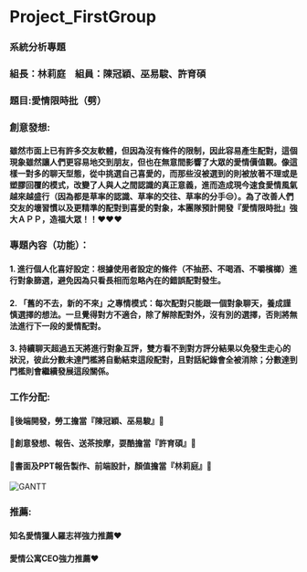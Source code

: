 # Project_FirstGroup
### 系統分析專題 
### 組長：林莉庭　組員：陳冠穎、巫易駿、許育碩

### 題目:愛情限時批（劈）

### 創意發想:
#### 雖然市面上已有許多交友軟體，但因為沒有條件的限制，因此容易產生配對，這個現象雖然讓人們更容易地交到朋友，但也在無意間影響了大眾的愛情價值觀。像這樣一對多的聊天型態，從中挑選自己喜愛的，而那些沒被選到的則被放著不理或是塑膠回覆的模式，改變了人與人之間認識的真正意義，進而造成現今速食愛情風氣越來越盛行（因為都是草率的認識、草率的交往、草率的分手:unamused:）。為了改善人們交友的壞習慣以及更精準的配對到喜愛的對象，本團隊預計開發『愛情限時批』強大ＡＰＰ，造福大眾！！:heart::heart::heart:

### 專題內容（功能）：
#### 1. 進行個人化喜好設定：根據使用者設定的條件（不抽菸、不喝酒、不嚼檳榔）進行對象篩選，避免因為只看長相而忽略內在的錯誤配對發生。
#### 2. 「舊的不去，新的不來」之專情模式：每次配對只能跟一個對象聊天，養成謹慎選擇的想法。一旦覺得對方不適合，除了解除配對外，沒有別的選擇，否則將無法進行下一段的愛情配對。
#### 3. 持續聊天超過五天將進行對象互評，雙方看不到對方評分結果以免發生走心的狀況，彼此分數未達門檻將自動結束這段配對，且對話紀錄會全被消除；分數達到門檻則會繼續發展這段關係。

### 工作分配:
#### :vibration_mode:後端開發，勞工擔當『陳冠穎、巫易駿』:vibration_mode:
#### :file_folder:創意發想、報告、送茶按摩，耍酷擔當『許育碩』:file_folder:
#### :crystal_ball:書面及PPT報告製作、前端設計，顏值擔當『林莉庭』:crystal_ball:

![GANTT](系統圖.png "gantt")

### 推薦:
#### 知名愛情獵人羅志祥強力推薦:heart:
#### 愛情公寓CEO強力推薦:heart:
